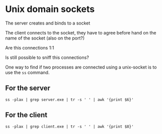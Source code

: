 # Unix domain sockets

The server creates and binds to a socket



The client connects to the socket, they have to agree before hand on the name
of the socket (also on the port?)

Are this connections 1:1


Is still possible to sniff this connections?


One way to find if two processes are connected using a unix-socket
is to use the `ss` command. 


## For the server
```
ss -plax | grep server.exe | tr -s ' ' | awk '{print $6}'
```

## For the client

```
ss -plax | grep client.exe | tr -s ' ' | awk '{print $8}'
```

